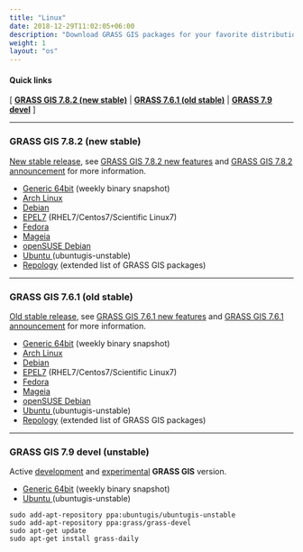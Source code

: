 ```yaml
---
title: "Linux"
date: 2018-12-29T11:02:05+06:00
description: "Download GRASS GIS packages for your favorite distribution"
weight: 1
layout: "os"
---
```


#### Quick links

[ [**GRASS GIS 7.8.2 (new stable)**](#GRASS-GIS-new-stable) | [**GRASS 7.6.1 (old stable)**](#GRASS-GIS-old-stable) | [**GRASS 7.9 devel**](#GRASS-GIS-devel) ]

<hr>

### <a name="GRASS-GIS-new-stable"></a> GRASS GIS 7.8.2 (new stable)

<div class="alert rounded-0 alert-success">
<i class="fa fa-info-circle"></i> <u>New stable release</u>, see <a href="(https://trac.osgeo.org/grass/wiki/Grass7/NewFeatures78 ">GRASS GIS 7.8.2 new features</a> and <a href="(https://trac.osgeo.org/grass/wiki/Release/7.8.2-News ">GRASS GIS 7.8.2 announcement</a> for more information.</div>

*  [Generic 64bit](https://grass.osgeo.org/grass78/binary/linux/snapshot) (weekly binary snapshot)
*  [Arch Linux](https://aur.archlinux.org/packages/grass/) 
*  [Debian](http://packages.debian.org/grass) 
*  [EPEL7](https://copr.fedorainfracloud.org/coprs/neteler/grass78/) (RHEL7/Centos7/Scientific Linux7)
*  [Fedora](https://copr.fedorainfracloud.org/coprs/neteler/grass78/) 
*  [Mageia](http://madb.mageia.org/package/show/name/grass/) 
*  [openSUSE Debian](https://build.opensuse.org/package/show/Application:Geo/grass)
*  [Ubuntu ](https://launchpad.net/~ubuntugis/+archive/ubuntu/ubuntugis-unstable)  (ubuntugis-unstable)
*  [Repology](https://repology.org/project/grass/versions) (extended list of GRASS GIS packages)

<hr>

### <a name="GRASS-GIS-old-stable"></a> GRASS GIS 7.6.1 (old stable)

<div class="alert rounded-0 alert-warning">
<i class="fa fa-info-circle"></i> <u>Old stable release</u>, see <a href="https://trac.osgeo.org/grass/wiki/Grass7/NewFeatures76">GRASS GIS 7.6.1 new features</a> and  <a href="https://trac.osgeo.org/grass/wiki/Release/7.6.1-News">GRASS GIS 7.6.1 announcement</a> for more information.
</div>

*  [Generic 64bit](https://grass.osgeo.org/grass78/binary/linux/snapshot) (weekly binary snapshot)
*  [Arch Linux](https://aur.archlinux.org/packages/grass/) 
*  [Debian](http://packages.debian.org/grass) 
*  [EPEL7](https://copr.fedorainfracloud.org/coprs/neteler/grass78/) (RHEL7/Centos7/Scientific Linux7)
*  [Fedora](https://copr.fedorainfracloud.org/coprs/neteler/grass78/) 
*  [Mageia](http://madb.mageia.org/package/show/name/grass/) 
*  [openSUSE Debian](https://build.opensuse.org/package/show/Application:Geo/grass)
*  [Ubuntu ](https://launchpad.net/~ubuntugis/+archive/ubuntu/ubuntugis-unstable)  (ubuntugis-unstable)
*  [Repology](https://repology.org/project/grass/versions) (extended list of GRASS GIS packages)

<hr>

### <a name="GRASS-GIS-devel"></a> GRASS GIS 7.9 devel (unstable)

<div class="alert rounded-0 alert-info">
<i class="fa fa-info-circle"></i> Active <u>development</u> and <u>experimental</u> <b>GRASS GIS</b> version.
</div>

*  [Generic 64bit](https://grass.osgeo.org/grass79/binary/linux/snapshot/) (weekly binary snapshot)
*  [Ubuntu ](https://launchpad.net/~grass/+archive/ubuntu/grass-devel)  (ubuntugis-unstable)

<pre><code class="shell">sudo add-apt-repository ppa:ubuntugis/ubuntugis-unstable
sudo add-apt-repository ppa:grass/grass-devel
sudo apt-get update
sudo apt-get install grass-daily</code></pre>

